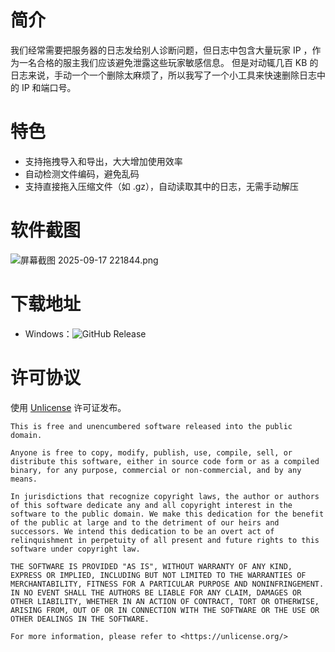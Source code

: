 # 简介

我们经常需要把服务器的日志发给别人诊断问题，但日志中包含大量玩家 IP ，作为一名合格的服主我们应该避免泄露这些玩家敏感信息。
但是对动辄几百 KB 的日志来说，手动一个一个删除太麻烦了，所以我写了一个小工具来快速删除日志中的 IP 和端口号。

# 特色

- 支持拖拽导入和导出，大大增加使用效率
- 自动检测文件编码，避免乱码
- 支持直接拖入压缩文件（如 .gz），自动读取其中的日志，无需手动解压

# 软件截图

![屏幕截图 2025-09-17 221844.png](https://vip.123pan.cn/1815736616/yk6baz03t0n000d7w33hbxu5euj4dmreDIYPAIUwAqQPApxPAIYO.png)

# 下载地址

- Windows：![GitHub Release](https://github.com/Mooshed88-a/MCLogAnonymizer/releases)

# 许可协议

使用 [Unlicense](./LICENSE) 许可证发布。

```
This is free and unencumbered software released into the public domain.

Anyone is free to copy, modify, publish, use, compile, sell, or
distribute this software, either in source code form or as a compiled
binary, for any purpose, commercial or non-commercial, and by any
means.

In jurisdictions that recognize copyright laws, the author or authors
of this software dedicate any and all copyright interest in the
software to the public domain. We make this dedication for the benefit
of the public at large and to the detriment of our heirs and
successors. We intend this dedication to be an overt act of
relinquishment in perpetuity of all present and future rights to this
software under copyright law.

THE SOFTWARE IS PROVIDED "AS IS", WITHOUT WARRANTY OF ANY KIND,
EXPRESS OR IMPLIED, INCLUDING BUT NOT LIMITED TO THE WARRANTIES OF
MERCHANTABILITY, FITNESS FOR A PARTICULAR PURPOSE AND NONINFRINGEMENT.
IN NO EVENT SHALL THE AUTHORS BE LIABLE FOR ANY CLAIM, DAMAGES OR
OTHER LIABILITY, WHETHER IN AN ACTION OF CONTRACT, TORT OR OTHERWISE,
ARISING FROM, OUT OF OR IN CONNECTION WITH THE SOFTWARE OR THE USE OR
OTHER DEALINGS IN THE SOFTWARE.

For more information, please refer to <https://unlicense.org/>
```
